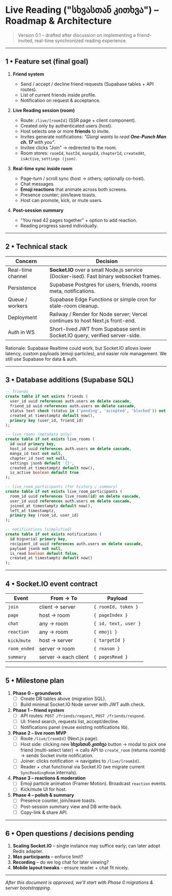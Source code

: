 # Live Reading ("სხვასთან კითხვა") – Roadmap & Architecture

> Version 0.1 – drafted after discussion on implementing a friend-invited, real-time synchronized reading experience.

---

## 1 • Feature set (final goal)

1. **Friend system**
   - Send / accept / decline friend requests (Supabase tables + API routes).
   - List of current friends inside profile.
   - Notification on request & acceptance.

2. **Live Reading session (room)**
   - Route: `/live/[roomId]` (SSR page + client component).
   - Created only by authenticated users (host).
   - Host selects one or more **friends** to invite.
   - Invites generate notifications: *"Giorgi wants to read **One-Punch Man ch. 17** with you"*.
   - Invitee clicks "Join" → redirected to the room.
   - Room stores: `roomId`, `hostId`, `mangaId`, `chapterId`, `createdAt`, `isActive`, `settings (json)`.

3. **Real-time sync inside room**
   - Page-turn / scroll sync (host → others; optionally co-host).
   - Chat messages.
   - **Emoji reactions** that animate across both screens.
   - Presence counter; join/leave toasts.
   - Host can promote, kick, or mute users.

4. **Post-session summary**
   - "You read 42 pages together" + option to add reaction.
   - Reading progress saved individually.

---

## 2 • Technical stack

| Concern            | Decision                                                                               |
|--------------------|----------------------------------------------------------------------------------------|
| Real-time channel  | **Socket.IO** over a small Node.js service (Docker-ised). Fast binary websocket frames. |
| Persistence        | Supabase Postgres for users, friends, rooms meta, notifications.                       |
| Queue / workers    | Supabase Edge Functions or simple cron for stale-room cleanup.                         |
| Deployment         | Railway / Render for Node server; Vercel continues to host Next.js front-end.          |
| Auth in WS         | Short-lived JWT from Supabase sent in Socket.IO query, verified server-side.           |

Rationale: Supabase Realtime could work, but Socket.IO allows lower latency, custom payloads (emoji particles), and easier role management. We still use Supabase for data & auth.

---

## 3 • Database additions (Supabase SQL)

```sql
-- friends
create table if not exists friends (
  user_id uuid references auth.users on delete cascade,
  friend_id uuid references auth.users on delete cascade,
  status text check (status in ('pending', 'accepted', 'blocked')) not null default 'pending',
  created_at timestamptz default now(),
  primary key (user_id, friend_id)
);

-- live_rooms (metadata only)
create table if not exists live_rooms (
  id uuid primary key,
  host_id uuid references auth.users on delete cascade,
  manga_id text not null,
  chapter_id text not null,
  settings jsonb default '{}',
  created_at timestamptz default now(),
  is_active boolean default true
);

-- live_room_participants (for history / summary)
create table if not exists live_room_participants (
  room_id uuid references live_rooms(id) on delete cascade,
  user_id uuid references auth.users on delete cascade,
  joined_at timestamptz default now(),
  left_at timestamptz,
  primary key (room_id, user_id)
);

-- notifications (simplified)
create table if not exists notifications (
  id bigserial primary key,
  recipient_id uuid references auth.users on delete cascade,
  payload jsonb not null,
  is_read boolean default false,
  created_at timestamptz default now()
);
```

---

## 4 • Socket.IO event contract

| Event                | From → To             | Payload                                   |
|----------------------|-----------------------|-------------------------------------------|
| `join`               | client → server       | `{ roomId, token }`                       |
| `page`               | host → room           | `{ pageIndex }`                           |
| `chat`               | any  → room           | `{ id, text, user }`                      |
| `reaction`           | any  → room           | `{ emoji }`                               |
| `kick`/`mute`        | host → server         | `{ targetId }`                            |
| `room_ended`         | server → room         | `{ reason }`                              |
| `summary`            | server → each client  | `{ pagesRead }`                           |

---

## 5 • Milestone plan

1. **Phase 0 – groundwork**
   - [ ] Create DB tables above (migration SQL).
   - [ ] Build minimal Socket.IO Node server with JWT auth check.

2. **Phase 1 – friend system**
   - [ ] API routes: `POST /friends/request`, `POST /friends/respond`.
   - [ ] UI: friend search, requests list, accept/decline.
   - [ ] Notifications panel (reuse existing notifications lib).

3. **Phase 2 – live room MVP**
   - [ ] Route `/live/[roomId]` (Next.js page).
   - [ ] Host side: clicking new **სხვასთან კითხვა** button → modal to pick one friend (multi-select later) → calls API to `create_room` (returns roomId) → sends Socket invite notification.
   - [ ] Joiner: clicks notification → navigates to `/live/[roomId]`.
   - [ ] Reader + chat functional via Socket.IO (we migrate current `SyncReadingRoom` internals).

4. **Phase 3 – reactions & moderation**
   - [ ] Emoji particle animation (Framer Motion). Broadcast `reaction` events.
   - [ ] Kick/mute UI for host.

5. **Phase 4 – polish & summary**
   - [ ] Presence counter, join/leave toasts.
   - [ ] Post-session summary view and DB write-back.
   - [ ] Copy-link & share API.

---

## 6 • Open questions / decisions pending

1. **Scaling Socket.IO** – single instance may suffice early; can later adopt Redis adapter.
2. **Max participants** – enforce limit?
3. **Recording** – do we log chat for later viewing?
4. **Mobile layout tweaks** – ensure reader + chat fit nicely.

---

*After this document is approved, we'll start with Phase 0 migrations & server bootstrapping.* 